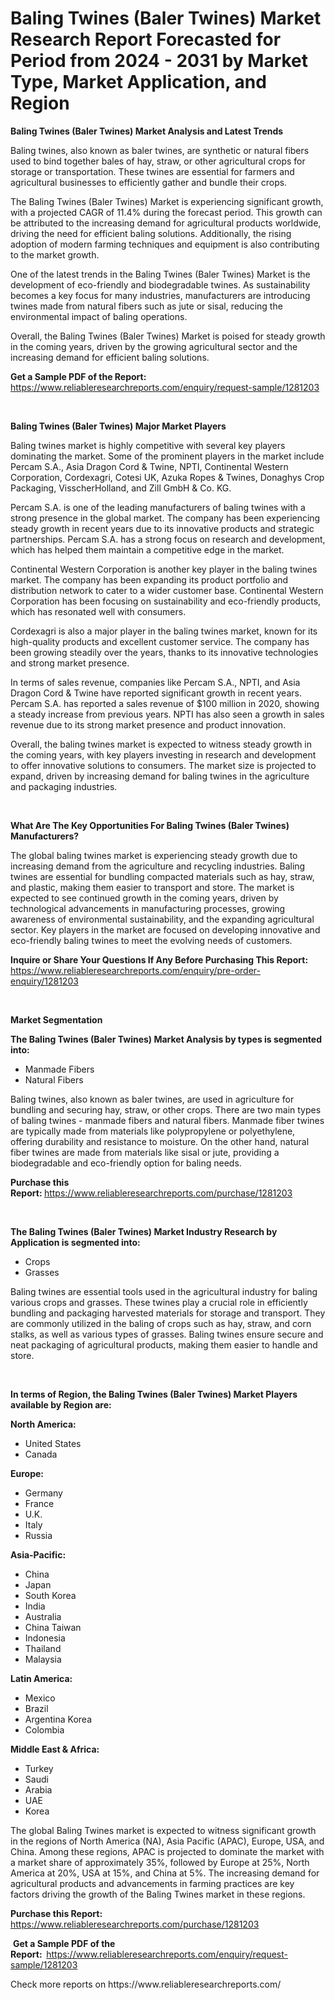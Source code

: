 <p><h1>Baling Twines (Baler Twines) Market Research Report Forecasted for Period from 2024 -  2031 by Market Type, Market Application, and Region</h1></p><p><strong>Baling Twines (Baler Twines) Market Analysis and Latest Trends</strong></p>
<p><p>Baling twines, also known as baler twines, are synthetic or natural fibers used to bind together bales of hay, straw, or other agricultural crops for storage or transportation. These twines are essential for farmers and agricultural businesses to efficiently gather and bundle their crops.</p><p>The Baling Twines (Baler Twines) Market is experiencing significant growth, with a projected CAGR of 11.4% during the forecast period. This growth can be attributed to the increasing demand for agricultural products worldwide, driving the need for efficient baling solutions. Additionally, the rising adoption of modern farming techniques and equipment is also contributing to the market growth.</p><p>One of the latest trends in the Baling Twines (Baler Twines) Market is the development of eco-friendly and biodegradable twines. As sustainability becomes a key focus for many industries, manufacturers are introducing twines made from natural fibers such as jute or sisal, reducing the environmental impact of baling operations.</p><p>Overall, the Baling Twines (Baler Twines) Market is poised for steady growth in the coming years, driven by the growing agricultural sector and the increasing demand for efficient baling solutions.</p></p>
<p><strong>Get a Sample PDF of the Report:&nbsp;</strong> <a href="https://www.reliableresearchreports.com/enquiry/request-sample/1281203">https://www.reliableresearchreports.com/enquiry/request-sample/1281203</a></p>
<p>&nbsp;</p>
<p><strong>Baling Twines (Baler Twines) Major Market Players</strong></p>
<p><p>Baling twines market is highly competitive with several key players dominating the market. Some of the prominent players in the market include Percam S.A., Asia Dragon Cord & Twine, NPTI, Continental Western Corporation, Cordexagri, Cotesi UK, Azuka Ropes & Twines, Donaghys Crop Packaging, VisscherHolland, and Zill GmbH & Co. KG.</p><p>Percam S.A. is one of the leading manufacturers of baling twines with a strong presence in the global market. The company has been experiencing steady growth in recent years due to its innovative products and strategic partnerships. Percam S.A. has a strong focus on research and development, which has helped them maintain a competitive edge in the market.</p><p>Continental Western Corporation is another key player in the baling twines market. The company has been expanding its product portfolio and distribution network to cater to a wider customer base. Continental Western Corporation has been focusing on sustainability and eco-friendly products, which has resonated well with consumers.</p><p>Cordexagri is also a major player in the baling twines market, known for its high-quality products and excellent customer service. The company has been growing steadily over the years, thanks to its innovative technologies and strong market presence.</p><p>In terms of sales revenue, companies like Percam S.A., NPTI, and Asia Dragon Cord & Twine have reported significant growth in recent years. Percam S.A. has reported a sales revenue of $100 million in 2020, showing a steady increase from previous years. NPTI has also seen a growth in sales revenue due to its strong market presence and product innovation.</p><p>Overall, the baling twines market is expected to witness steady growth in the coming years, with key players investing in research and development to offer innovative solutions to consumers. The market size is projected to expand, driven by increasing demand for baling twines in the agriculture and packaging industries.</p></p>
<p>&nbsp;</p>
<p><strong>What Are The Key Opportunities For Baling Twines (Baler Twines) Manufacturers?</strong></p>
<p><p>The global baling twines market is experiencing steady growth due to increasing demand from the agriculture and recycling industries. Baling twines are essential for bundling compacted materials such as hay, straw, and plastic, making them easier to transport and store. The market is expected to see continued growth in the coming years, driven by technological advancements in manufacturing processes, growing awareness of environmental sustainability, and the expanding agricultural sector. Key players in the market are focused on developing innovative and eco-friendly baling twines to meet the evolving needs of customers.</p></p>
<p><strong>Inquire or Share Your Questions If Any Before Purchasing This Report:</strong> <a href="https://www.reliableresearchreports.com/enquiry/pre-order-enquiry/1281203">https://www.reliableresearchreports.com/enquiry/pre-order-enquiry/1281203</a></p>
<p>&nbsp;</p>
<p><strong>Market Segmentation</strong></p>
<p><strong>The Baling Twines (Baler Twines) Market Analysis by types is segmented into:</strong></p>
<p><ul><li>Manmade Fibers</li><li>Natural Fibers</li></ul></p>
<p><p>Baling twines, also known as baler twines, are used in agriculture for bundling and securing hay, straw, or other crops. There are two main types of baling twines - manmade fibers and natural fibers. Manmade fiber twines are typically made from materials like polypropylene or polyethylene, offering durability and resistance to moisture. On the other hand, natural fiber twines are made from materials like sisal or jute, providing a biodegradable and eco-friendly option for baling needs.</p></p>
<p><strong>Purchase this Report:&nbsp;</strong><a href="https://www.reliableresearchreports.com/purchase/1281203">https://www.reliableresearchreports.com/purchase/1281203</a></p>
<p>&nbsp;</p>
<p><strong>The Baling Twines (Baler Twines) Market Industry Research by Application is segmented into:</strong></p>
<p><ul><li>Crops</li><li>Grasses</li></ul></p>
<p><p>Baling twines are essential tools used in the agricultural industry for baling various crops and grasses. These twines play a crucial role in efficiently bundling and packaging harvested materials for storage and transport. They are commonly utilized in the baling of crops such as hay, straw, and corn stalks, as well as various types of grasses. Baling twines ensure secure and neat packaging of agricultural products, making them easier to handle and store.</p></p>
<p>&nbsp;</p>
<p><strong>In terms of Region, the Baling Twines (Baler Twines) Market Players available by Region are:</strong></p>
<p>
    <p> <strong> North America: </strong>
        <ul>
            <li>United States</li>
            <li>Canada</li>
        </ul>
        </p> 
    <p> <strong> Europe: </strong>
        <ul>
            <li>Germany</li>
            <li>France</li>
            <li>U.K.</li>
            <li>Italy</li>
            <li>Russia</li>
        </ul>
        </p> 
    <p> <strong> Asia-Pacific: </strong>
        <ul>
            <li>China</li>
            <li>Japan</li>
            <li>South Korea</li>
            <li>India</li>
            <li>Australia</li>
            <li>China Taiwan</li>
            <li>Indonesia</li>
            <li>Thailand</li>
            <li>Malaysia</li>
        </ul>
        </p> 
    <p> <strong> Latin America: </strong>
        <ul>
            <li>Mexico</li>
            <li>Brazil</li>
            <li>Argentina Korea</li>
            <li>Colombia</li>
        </ul>
        </p> 
    <p> <strong> Middle East & Africa: </strong>
        <ul>
            <li>Turkey</li>
            <li>Saudi</li>
            <li>Arabia</li>
            <li>UAE</li>
            <li>Korea</li>
        </ul>
    </p>
    </p>
<p><p>The global Baling Twines market is expected to witness significant growth in the regions of North America (NA), Asia Pacific (APAC), Europe, USA, and China. Among these regions, APAC is projected to dominate the market with a market share of approximately 35%, followed by Europe at 25%, North America at 20%, USA at 15%, and China at 5%. The increasing demand for agricultural products and advancements in farming practices are key factors driving the growth of the Baling Twines market in these regions.</p></p>
<p><strong>Purchase this Report: </strong><a href="https://www.reliableresearchreports.com/purchase/1281203">https://www.reliableresearchreports.com/purchase/1281203</a></p>
<p>&nbsp;<strong>Get a Sample PDF of the Report:&nbsp;&nbsp;</strong><a href="https://www.reliableresearchreports.com/enquiry/request-sample/1281203">https://www.reliableresearchreports.com/enquiry/request-sample/1281203</a></p>
<p><strong></strong></p>
<p>Check more reports on https://www.reliableresearchreports.com/</p>